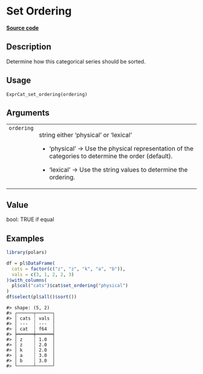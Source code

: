
# Set Ordering

[**Source code**](https://github.com/pola-rs/r-polars/tree/0580dbe189881934960c63979bf59fc3448a21dc/R/expr__categorical.R#L19)

## Description

Determine how this categorical series should be sorted.

## Usage

<pre><code class='language-R'>ExprCat_set_ordering(ordering)
</code></pre>

## Arguments

<table>
<tr>
<td style="white-space: nowrap; font-family: monospace; vertical-align: top">
<code id="ExprCat_set_ordering_:_ordering">ordering</code>
</td>
<td>

string either ‘physical’ or ‘lexical’

<ul>
<li>

‘physical’ -\> Use the physical representation of the categories to
determine the order (default).

</li>
<li>

‘lexical’ -\> Use the string values to determine the ordering.

</li>
</ul>
</td>
</tr>
</table>

## Value

bool: TRUE if equal

## Examples

``` r
library(polars)

df = pl$DataFrame(
  cats = factor(c("z", "z", "k", "a", "b")),
  vals = c(3, 1, 2, 2, 3)
)$with_columns(
  pl$col("cats")$cat$set_ordering("physical")
)
df$select(pl$all()$sort())
```

    #> shape: (5, 2)
    #> ┌──────┬──────┐
    #> │ cats ┆ vals │
    #> │ ---  ┆ ---  │
    #> │ cat  ┆ f64  │
    #> ╞══════╪══════╡
    #> │ z    ┆ 1.0  │
    #> │ z    ┆ 2.0  │
    #> │ k    ┆ 2.0  │
    #> │ a    ┆ 3.0  │
    #> │ b    ┆ 3.0  │
    #> └──────┴──────┘
